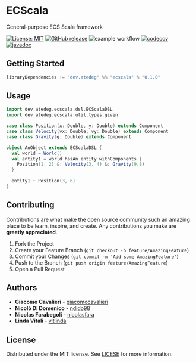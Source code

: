 # ECScala
General-purpose ECS Scala framework  

[![License: MIT](https://img.shields.io/badge/License-MIT-yellow.svg)](https://opensource.org/licenses/MIT)
[![GitHub release](https://img.shields.io/github/release/nicolasfara/ecscala.svg)](https://gitHub.com/nicolasfara/ecscala/releases/)
![example workflow](https://github.com/nicolasfara/ecscala/workflows/CI/badge.svg)
[![codecov](https://codecov.io/gh/nicolasfara/ecscala/branch/develop/graph/badge.svg?token=0XZ4XF71AY)](https://codecov.io/gh/nicolasfara/ecscala)
[![javadoc](https://javadoc.io/badge2/dev.atedeg/ecscala_3/javadoc.svg)](https://javadoc.io/doc/dev.atedeg/ecscala_3)

## Getting Started

```scala
libraryDependencies += "dev.atedeg" %% "ecscala" % "0.1.0"
```

## Usage

```scala
import dev.atedeg.ecscala.dsl.ECScalaDSL
import dev.atedeg.ecscala.util.types.given

case class Position(x: Double, y: Double) extends Component
case class Velocity(vx: Double, vy: Double) extends Component
case class Gravity(g: Double) extends Component

object AnObject extends ECScalaDSL {
  val world = World()
  val entity1 = world hasAn entity withComponents {
    Position(1, 2) &: Velocity(3, 4) &: Gravity(9.8)
  }
  
  entity1 + Position(3, 6)
}
```

## Contributing

Contributions are what make the open source community such an amazing place to be learn, inspire, and create. Any contributions you make are **greatly appreciated**.

1. Fork the Project
2. Create your Feature Branch (`git checkout -b feature/AmazingFeature`)
3. Commit your Changes (`git commit -m 'Add some AmazingFeature'`)
4. Push to the Branch (`git push origin feature/AmazingFeature`)
5. Open a Pull Request

## Authors

- **Giacomo Cavalieri** - [giacomocavalieri](https://github.com/giacomocavalieri)
- **Nicolò Di Domenico** - [ndido98](https://github.com/ndido98)
- **Nicolas Farabegoli** - [nicolasfara](https://github.com/nicolasfara)
- **Linda Vitali** - [vitlinda](https://github.com/vitlinda)

## License

Distributed under the MIT license. See [LICESE](LICENSE) for more information.

